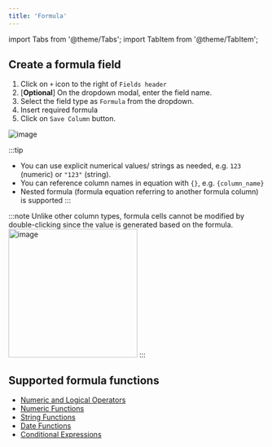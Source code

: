 ```yaml
---
title: 'Formula'
---
```

import Tabs from '@theme/Tabs';
import TabItem from '@theme/TabItem';

## Create a formula field

1. Click on `+` icon to the right of `Fields header`
2. [**Optional**] On the dropdown modal, enter the field name.
3. Select the field type as `Formula` from the dropdown.
4. Insert required formula  
5. Click on `Save Column` button.

![image](/img/v2/fields/formula.png)

:::tip
- You can use explicit numerical values/ strings as needed, e.g. `123` (numeric) or `"123"` (string).
- You can reference column names in equation with `{}`, e.g. `{column_name}`
- Nested formula (formula equation referring to another formula column) is supported
:::

:::note
Unlike other column types, formula cells cannot be modified by double-clicking since the value is generated based on the formula.
<img width="253" alt="image" src="https://user-images.githubusercontent.com/35857179/189109486-4d41f2b7-0a19-46ef-8bb4-a8d1aabd3592.png" />
:::

## Supported formula functions

- [Numeric and Logical Operators](015.operators.md)
- [Numeric Functions](020.numeric-functions.md)
- [String Functions](030.string-functions.md)
- [Date Functions](040.date-functions.md)
- [Conditional Expressions](050.conditional-expressions.md)










